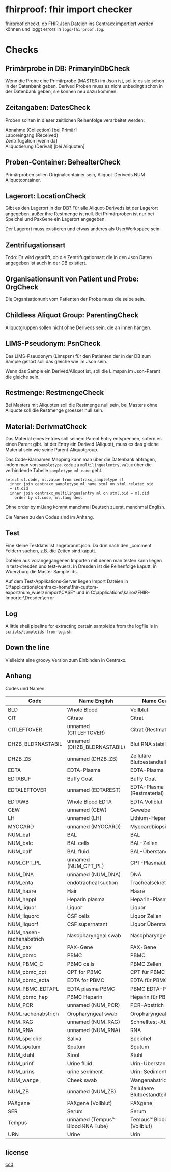 # fhirproof: fhir import checker

fhirproof checkt, ob FHIR Json Dateien ins Centraxx importiert werden
können und loggt errors in `logs/fhirproof.log`.

# Checks

## Primärprobe in DB: PrimaryInDbCheck

Wenn die Probe eine Primärprobe (MASTER) im Json ist, sollte es sie
schon in der Datenbank geben. Derived Proben muss es nicht unbedingt
schon in der Datenbank geben, sie können neu dazu kommen.

## Zeitangaben: DatesCheck

Proben sollten in dieser zeitlichen Reihenfolge verarbeitet werden: 

Abnahme (Collection) [bei Primär]<br/>
Laboreingang (Received)  <br/>
Zentrifugation [wenn da] <br/>
Aliquotierung (Derival) [bei Aliquoten]   <br/>

## Proben-Container: BehealterCheck

Primärproben sollen Originalcontainer sein, Aliquot-Deriveds NUM
Aliquotcontainer.

## Lagerort: LocationCheck

Gibt es den Lagerort in der DB? Für alle Aliquot-Deriveds ist der
Lagerort angegeben, außer ihre Restmenge ist null. Bei Primärproben
ist nur bei Speichel und PaxGene ein Lagerort angegeben.

Der Lagerort muss existieren und etwas anderes als UserWorkspace sein.

## Zentrifugationsart

Todo: Es wird geprüft, ob die Zentrifugationsart die in den Json Daten
angegeben ist auch in der DB existiert.

## Organisationsunit von Patient und Probe: OrgCheck

Die Organisationunit vom Patienten der Probe muss die selbe sein.

## Childless Aliquot Group: ParentingCheck

Aliquotgruppen sollen nicht ohne Deriveds sein, die an ihnen hängen.

## LIMS-Pseudonym: PsnCheck

Das LIMS-Pseudonym (Limspsn) für den Patienten der in der DB zum
Sample gehört soll das gleiche wie im Json sein.

Wenn das Sample ein Derived/Aliquot ist, soll die Limspsn im
Json-Parent die gleiche sein.

## Restmenge: RestmengeCheck

Bei Masters mit Aliquoten soll die Restmenge null sein, bei Masters
ohne Aliquote soll die Restmenge groesser null sein.

## Material: DerivmatCheck

Das Material eines Entries soll seinem Parent Entry entsprechen,
sofern es einen Parent gibt. Ist der Entry ein Derived (Aliquot), muss
es das gleiche Material sein wie seine Parent-Aliquotgroup.

Das Code-Klarnamen Mapping kann man über die Datenbank abfragen,
indem man von `sampletype.code` zu `multilingualentry.value` über die
verbindende Tabelle `sampletype_ml_name` geht.

    select st.code, ml.value from centraxx_sampletype st
      inner join centraxx_sampletype_ml_name stml on stml.related_oid
      = st.oid
      inner join centraxx_multilingualentry ml on stml.oid = ml.oid
        order by st.code, ml.lang desc

Ohne order by ml.lang kommt manchmal Deutsch zuerst, manchmal English.

Die Namen zu den Codes sind im Anhang.

## Test

Eine kleine Testdatei ist angebrannt.json. Da drin nach den _comment
Feldern suchen, z.B. die Zeiten sind kaputt.

Dateien aus vorangegangenen Importen mit denen man testen kann liegen
in test-dresden und test-wuerz. In Dresden ist die Reihenfolge
kaputt, in Wuerzburg die Master Sample Ids.

Auf dem Test-Applikations-Server liegen Import Dateien in
C:\applications\centraxx-home\fhir-custom-export\num_wuerz\import\CASE*
 und in C:\applications\kairos\FHIR-Importer\Dresden\error

## Log

A little shell pipeline for extracting certain sampleids from the
logfile is in `scripts/sampleids-from-log.sh`.

## Down the line

Vielleicht eine groovy Version zum Einbinden in Centraxx.

## Anhang

Codes und Namen. 

| Code | Name English | Name German |
| ---- | ---- | ---- |
| BLD | Whole Blood | Vollblut |
| CIT | Citrate | Citrat |
| CITLEFTOVER | unnamed (CITLEFTOVER) | Citrat (Restmaterial) |
| DHZB_BLDRNASTABIL | unnamed (DHZB_BLDRNASTABIL) | Blut RNA stabilisiert |
| DHZB_ZB | unnamed (DHZB_ZB) | Zelluläre Blutbestandteile |
| EDTA | EDTA-Plasma | EDTA-Plasma |
| EDTABUF | Buffy Coat | Buffy Coat |
| EDTALEFTOVER | unnamed (EDTAREST) | EDTA-Plasma (Restmaterial) |
| EDTAWB | Whole Blood EDTA | EDTA Vollblut |
| GEW | unnamed (GEW) | Gewebe |
| LH | unnamed (LH) | Lithium-Heparin |
| MYOCARD | unnamed (MYOCARD) | Myocardbiopsie |
| NUM_bal | BAL | BAL |
| NUM_balc | BAL cells | BAL-Zellen |
| NUM_balf | BAL fluid | BAL-Überstand |
| NUM_CPT_PL | unnamed (NUM_CPT_PL) | CPT-Plasmaüberstand |
| NUM_DNA | unnamed (NUM_DNA) | DNA |
| NUM_enta | endotracheal suction | Trachealsekret |
| NUM_haare | Hair | Haare |
| NUM_heppl | Heparin plasma | Heparin-Plasma |
| NUM_liquor | Liquor | Liquor |
| NUM_liquorc | CSF cells | Liquor Zellen |
| NUM_liquorf | CSF supernatant | Liquor Überstand |
| NUM_nasen-rachenabstrich | Nasopharyngeal swab | Nasopharyngealabstrich |
| NUM_pax | PAX-Gene | PAX-Gene |
| NUM_pbmc | PBMC | PBMC |
| NUM_PBMC_C | PBMC cells | PBMC Zellen |
| NUM_pbmc_cpt | CPT for PBMC | CPT für PBMC |
| NUM_pbmc_edta | EDTA for PBMC | EDTA für PBMC |
| NUM_PBMC_EDTAPL | EDTA plasma PBMC | PBMC EDTA-Plasma |
| NUM_pbmc_hep | PBMC Heparin | Heparin für PBMC |
| NUM_PCR | unnamed (NUM_PCR) | PCR-Abstrich |
| NUM_rachenabstrich | Oropharyngeal swab | Oropharyngealabstrich |
| NUM_RAG | unnamed (NUM_RAG) | Schnelltest-Abstrich |
| NUM_RNA | unnamed (NUM_RNA) | RNA |
| NUM_speichel | Saliva | Speichel |
| NUM_sputum | Sputum | Sputum |
| NUM_stuhl | Stool | Stuhl |
| NUM_urinf | Urine fluid | Urin-Überstand |
| NUM_urins | urine sediment | Urin-Sediment |
| NUM_wange | Cheek swab | Wangenabstrich |
| NUM_ZB | unnamed (NUM_ZB) | Zellulaere Blutbestandteile |
| PAXgene | PAXgene (Vollblut) | PAXgene |
| SER | Serum | Serum |
| Tempus | unnamed (Tempus™ Blood RNA Tube) | Tempus™ Blood RNA (Vollblut) |
| URN | Urine | Urin |

## license

[cc0](https://creativecommons.org/publicdomain/zero/1.0/)